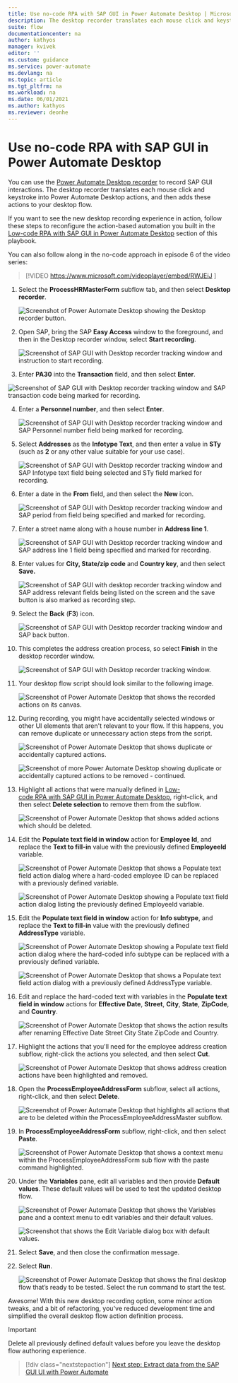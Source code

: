 ```yaml
---
title: Use no-code RPA with SAP GUI in Power Automate Desktop | Microsoft Docs
description: The desktop recorder translates each mouse click and keystroke into Power Automate Desktop actions and adds them to your desktop flow. 
suite: flow
documentationcenter: na
author: kathyos
manager: kvivek
editor: ''
ms.custom: guidance
ms.service: power-automate
ms.devlang: na
ms.topic: article
ms.tgt_pltfrm: na
ms.workload: na
ms.date: 06/01/2021
ms.author: kathyos
ms.reviewer: deonhe
---
```


# Use no-code RPA with SAP GUI in Power Automate Desktop

You can use the [Power Automate Desktop recorder](../../desktop-flows/recording-flow.md) to record SAP GUI interactions. The desktop recorder translates each mouse click and keystroke into Power Automate Desktop actions, and then adds these actions to your desktop flow.

If you want to see the new desktop recording experience in action, follow these steps to reconfigure the action-based automation you built in the [Low-code RPA with SAP GUI in Power Automate Desktop](action-based-SAP-GUI-automation-manually-overview.md) section of this playbook.

You can also follow along in the no-code approach in episode 6 of the video series:

> [!VIDEO https://www.microsoft.com/videoplayer/embed/RWJEiJ ]

1. Select the **ProcessHRMasterForm** subflow tab, and then select **Desktop recorder**.

   ![Screenshot of Power Automate Desktop showing the Desktop recorder button.](media/desktop-recorder-button.png)

2. Open SAP, bring the SAP **Easy Access** window to the foreground, and then in the Desktop recorder window, select **Start recording**.

   ![Screenshot of SAP GUI with Desktop recorder tracking window and instruction to start recording.](media/desktop-recorder-tracking-window-start-recording.png)

3. Enter **PA30** into the **Transaction** field, and then select **Enter**.

  ![Screenshot of SAP GUI with Desktop recorder tracking window and SAP transaction code being marked for recording.](media/desktop-recorder-tracking-with-SAP-transaction-code.png)

4. Enter a **Personnel number**, and then select **Enter**.

   ![Screenshot of SAP GUI with Desktop recorder tracking window and SAP Personnel number field being marked for recording.](media/desktop-recorder-tracking-with-SAP-personnel-no.png)

5. Select **Addresses** as the **Infotype Text**, and then enter a value in **STy** (such as **2** or any other value suitable for your use case).

   ![Screenshot of SAP GUI with Desktop recorder tracking window and SAP Infotype text field being selected and STy field marked for recording.](media/desktop-recorder-tracking-with-SAP-infotype.png)

6. Enter a date in the **From** field, and then select the **New** icon.

   ![Screenshot of SAP GUI with Desktop recorder tracking window and SAP period from field being specified and marked for recording.](media/desktop-recorder-tracking-with-SAP-period-from.png)

7. Enter a street name along with a house number in **Address line 1**.

   ![Screenshot of SAP GUI with Desktop recorder tracking window and SAP address line 1 field being specified and marked for recording.](media/desktop-recorder-tracking-with-SAP-address-line.png)

8. Enter values for **City, State/zip code** and **Country key**, and then select **Save.**

   ![Screenshot of SAP GUI with desktop recorder tracking window and SAP address relevant fields being listed on the screen and the save button is also marked as recording step.](media/desktop-recorder-tracking-with-SAP-address-fields-and-save-button.png)

9. Select the **Back** (**F3**) icon.

   ![Screenshot of SAP GUI with Desktop recorder tracking window and SAP back button.](media/desktop-recorder-tracking-with-SAP-back-button.png)

10. This completes the address creation process, so select **Finish** in the desktop recorder window.

    ![Screenshot of SAP GUI with Desktop recorder tracking window.](media/SAP-gui-with-desktop-recorder-tracking.png)

11. Your desktop flow script should look similar to the following image.

    ![Screenshot of Power Automate Desktop that shows the recorded actions on its canvas.](media/PAD-showing-recorded-actions.png)

12. During recording, you might have accidentally selected windows or other UI elements that aren't relevant to your flow. If this happens, you can remove duplicate or unnecessary action steps from the script.

    ![Screenshot of Power Automate Desktop that shows duplicate or accidentally captured actions.](media/PAD-showing-actions-to-be-removed.png)

    ![Screenshot of more Power Automate Desktop showing duplicate or accidentally captured actions to be removed - continued.](media/PAD-showing-more-actions-to-be-removed.png)

13. Highlight all actions that were manually defined in [Low-code RPA with SAP GUI in Power Automate Desktop](action-based-sap-gui-automation-manually-overview.md), right-click, and then select **Delete selection** to remove them from the subflow.

    ![Screenshot of Power Automate Desktop that shows added actions which should be deleted.](media/PAD-with-actions-to-be-deleted.png)

14. Edit the **Populate text field in window** action for **Employee Id**, and replace the **Text to fill-in** value with the previously defined **EmployeeId** variable.

    ![Screenshot of Power Automate Desktop that shows a Populate text field action dialog where a hard-coded employee ID can be replaced with a previously defined variable.](media/PAD-with-populate-text-with-hard-coded-employee-id.png)

    ![Screenshot of Power Automate Desktop showing a Populate text field action dialog listing the previously defined EmployeeId variable.](media/PAD-with-populate-text-with-employee-id-variable.png)

15. Edit the **Populate text field in window** action for **Info subtype**, and replace the **Text to fill-in** value with the previously defined **AddressType** variable.

    ![Screenshot of Power Automate Desktop showing a Populate text field action dialog where the hard-coded info subtype can be replaced with a previously defined variable.](media/PAD-with-populate-text-with-info-subtype.png)

    ![Screenshot of Power Automate Desktop that shows a Populate text field action dialog with a previously defined AddressType variable.](media/PAD-with-populate-text-with-addresstype-variable.png) 

16. Edit and replace the hard-coded text with variables in the **Populate text field in window** actions for **Effective Date**, **Street**, **City**, **State**, **ZipCode**, and **Country**.

    ![Screenshot of Power Automate Desktop that shows the action results after renaming Effective Date  Street  City  State  ZipCode  and Country.](media/PAD-after-renaming-fields.png)

17. Highlight the actions that you'll need for the employee address creation subflow, right-click the actions you selected, and then select **Cut**.

    ![Screenshot of Power Automate Desktop that shows address creation actions have been highlighted and removed.](media/PAD-with-address-actions-highlighted.png)

18. Open the **ProcessEmployeeAddressForm** subflow, select all actions, right-click, and then select **Delete**.

    ![Screenshot of Power Automate Desktop that highlights all actions that are to be deleted within the ProcessEmployeeAddressMaster subflow.](media/PAD-with-actions-deleted-in-processemployeeaddressmaster.png)

19. In **ProcessEmployeeAddressForm** subflow, right-click, and then select **Paste**.

    ![Screenshot of Power Automate Desktop that shows a context menu within the ProcessEmployeeAddressForm sub flow with the paste command highlighted.](media/PAD-with-processemployeeaddressmaster-subflow-and-paste.png)

20. Under the **Variables** pane, edit all variables and then provide **Default values**. These default values will be used to test the updated desktop flow.

    ![Screenshot of Power Automate Desktop that shows the Variables pane and a context menu to edit variables and their default values.](media/PAD-with-variables-pane-and-edit-variables.png)

    ![Screenshot that shows the Edit Variable dialog box with default values.](media/edit-variable-dialog-with-default-values.png)

21. Select **Save**, and then close the confirmation message.

22. Select **Run**.

    ![Screenshot of Power Automate Desktop that shows the final desktop flow that’s ready to be tested. Select the run command to start the test.](media/PAD-with-final-UI-flow-ready-to-be-tested.png)

Awesome! With this new desktop recording option, some minor action tweaks, and a bit of refactoring, you've reduced development time and simplified the overall desktop flow action definition process.

>[!IMPORTANT]
>Delete all previously defined default values before you leave the desktop flow authoring experience.

> [!div class="nextstepaction"]
> [Next step: Extract data from the SAP GUI UI with Power Automate](extracting-information-from-sap-gui-ui.md)
